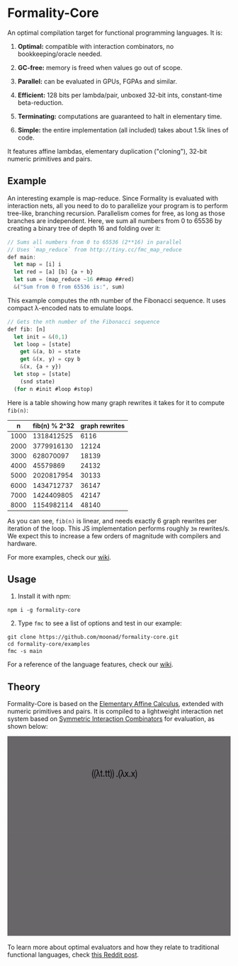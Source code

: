# Formality-Core

An optimal compilation target for functional programming languages. It is:

1. **Optimal:** compatible with interaction combinators, no bookkeeping/oracle needed.

2. **GC-free:** memory is freed when values go out of scope.

3. **Parallel:** can be evaluated in GPUs, FGPAs and similar.

4. **Efficient:** 128 bits per lambda/pair, unboxed 32-bit ints, constant-time beta-reduction.

5. **Terminating:** computations are guaranteed to halt in elementary time.

6. **Simple:** the entire implementation (all included) takes about 1.5k lines of code.

It features affine lambdas, elementary duplication ("cloning"), 32-bit numeric primitives and pairs.

## Example

An interesting example is map-reduce. Since Formality is evaluated with interaction nets, all you need to do to parallelize your program is to perform tree-like, branching recursion. Parallelism comes for free, as long as those branches are independent. Here, we sum all numbers from 0 to 65536 by creating a binary tree of depth 16 and folding over it:

```javascript
// Sums all numbers from 0 to 65536 (2**16) in parallel
// Uses `map_reduce` from http://tiny.cc/fmc_map_reduce
def main:
  let map = [i] i
  let red = [a] [b] {a + b}
  let sum = (map_reduce ~16 ##map ##red)
  &("Sum from 0 from 65536 is:", sum)
```

This example computes the nth number of the Fibonacci sequence. It uses compact λ-encoded nats to emulate loops.

```javascript
// Gets the nth number of the Fibonacci sequence
def fib: [n]
  let init = &(0,1)
  let loop = [state]
    get &(a, b) = state
    get &(x, y) = cpy b
    &(x, {a + y})
  let stop = [state]
    (snd state)
  (for n #init #loop #stop)
```

Here is a table showing how many graph rewrites it takes for it to compute `fib(n)`:

n | fib(n) % 2^32 | graph rewrites
--- | --- | ---
1000 | 1318412525 | 6116
2000 | 3779916130 | 12124
3000 | 628070097 | 18139
4000 | 45579869 | 24132
5000 | 2020817954 | 30133
6000 | 1434712737 | 36147
7000 | 1424409805 | 42147
8000 | 1154982114 | 48140

As you can see, `fib(n)` is linear, and needs exactly 6 graph rewrites per iteration of the loop. This JS implementation performs roughly `3m` rewrites/s. We expect this to increase a few orders of magnitude with compilers and hardware.

For more examples, check our [wiki](https://github.com/moonad/formality-core/wiki).

## Usage

1. Install it with npm:

```
npm i -g formality-core
```

2. Type `fmc` to see a list of options and test in our example:

```
git clone https://github.com/moonad/formality-core.git
cd formality-core/examples
fmc -s main
```

For a reference of the language features, check our [wiki](https://github.com/moonad/formality-core/wiki).

## Theory

Formality-Core is based on the [Elementary Affine Calculus](https://github.com/moonad/elementary-affine-calculus), extended with numeric primitives and pairs. It is compiled to a lightweight interaction net system based on [Symmetric Interaction Combinators](https://pdfs.semanticscholar.org/1731/a6e49c6c2afda3e72256ba0afb34957377d3.pdf) for evaluation, as shown below:

<img src="inet-simulation.gif" width="600" height="451" />

To learn more about optimal evaluators and how they relate to traditional functional languages, check [this Reddit post](https://www.reddit.com/r/haskell/comments/bp55ua/new_tool_for_exploring_optimal_reductions/enr3d42/).

